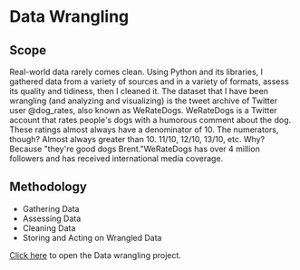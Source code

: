 # Data Wrangling
## Scope
Real-world data rarely comes clean. Using Python and its libraries, I gathered data from a variety of sources and in a variety of formats, assess its quality and tidiness, then I cleaned it.
The dataset that I have been wrangling (and analyzing and visualizing) is the tweet archive of Twitter user @dog_rates, also known as WeRateDogs. WeRateDogs is a Twitter account that rates people's dogs with a humorous comment about the dog. These ratings almost always have a denominator of 10. The numerators, though? Almost always greater than 10. 11/10, 12/10, 13/10, etc. Why? Because "they're good dogs Brent."WeRateDogs has over 4 million followers and has received international media coverage.
## Methodology
* Gathering Data
* Assessing Data
* Cleaning Data
* Storing and Acting on Wrangled Data
  
 [Click here](https://nbviewer.jupyter.org/github/AngelosGk/DataWrangling/blob/master/wrangle_act.ipynb)
to open the Data wrangling project.
